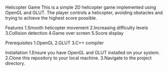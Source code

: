 Helicopter Game
This is a simple 2D helicopter game implemented using OpenGL and GLUT. The player controls a helicopter, avoiding obstacles and trying to achieve the highest score possible.

Features
1.Smooth helicopter movement
2.Increasing difficulty levels
3.Collision detection
4.Game over screen
5.Score display

Prerequisites
1.OpenGL
2.GLUT
3.C++ compiler

Installation
1.Ensure you have OpenGL and GLUT installed on your system.
2.Clone this repository to your local machine.
3.Navigate to the project directory.
